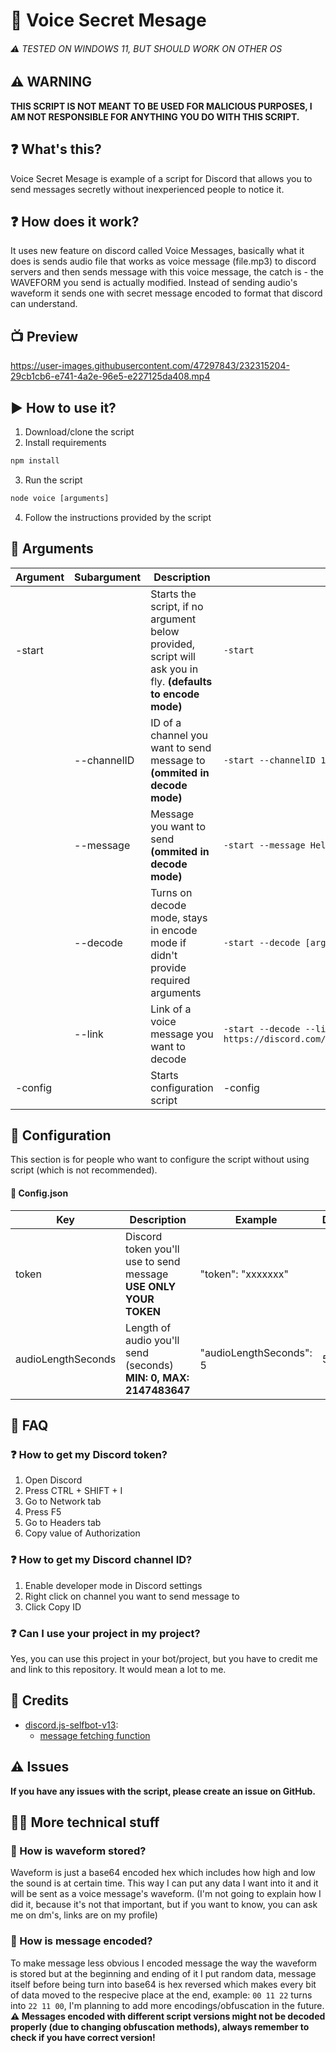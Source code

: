 # 🌊 Voice Secret Mesage
###### ⚠️ TESTED ON WINDOWS 11, BUT SHOULD WORK ON OTHER OS
## ⚠️ WARNING
<b>THIS SCRIPT IS NOT MEANT TO BE USED FOR MALICIOUS PURPOSES, I AM NOT RESPONSIBLE FOR ANYTHING YOU DO WITH THIS SCRIPT.</b>
## ❓ What's this?
Voice Secret Mesage is example of a script for Discord that allows you to send messages secretly without inexperienced people to notice it.  
## ❓ How does it work?
It uses new feature on discord called Voice Messages, basically what it does is sends audio file that works as voice message (file.mp3) to discord servers and then sends message with this voice message, the catch is - the WAVEFORM you send is actually modified. Instead of sending audio's waveform it sends one with secret message encoded to format that discord can understand.  
## 📺 Preview

https://user-images.githubusercontent.com/47297843/232315204-29cb1cb6-e741-4a2e-96e5-e227125da408.mp4

## ▶️ How to use it?
1. Download/clone the script
2. Install requirements
```cmd
npm install
```
3. Run the script
```cmd
node voice [arguments]
```
4. Follow the instructions provided by the script
## 📝 Arguments
| Argument | Subargument | Description | Example | Required |
| -------- | ----------- | ----------- | ------- | -------- |
| -start |  | Starts the script, if no argument below provided, script will ask you in fly. <b>(defaults to encode mode)</b> | `-start` |  |
|  | --channelID | ID of a channel you want to send message to <b>(ommited in decode mode)</b> | `-start --channelID 123456789` | ❌ |
|  | --message | Message you want to send <b>(ommited in decode mode)</b> | `-start --message Hello World` | ❌ |
| | --decode | Turns on decode mode, stays in encode mode if didn't provide required arguments | `-start --decode [args]` | ❌ |
| | --link | Link of a voice message you want to decode | `-start --decode --link https://discord.com/channels/123456789/123456789/123456789` | <b>(only in decode mode)</b> |
| -config |  | Starts configuration script | -config |  |

## 📝 Configuration
This section is for people who want to configure the script without using script (which is not recommended).
#### 📝 Config.json
| Key | Description | Example | Default |
| --- | ----------- | ------- | ------- |
| token | Discord token you'll use to send message <b>USE ONLY YOUR TOKEN</b> | "token": "xxxxxxx" | |
| audioLengthSeconds | Length of audio you'll send (seconds) <b>MIN: 0, MAX: 2147483647</b> | "audioLengthSeconds": 5 | 5 |

## 📝 FAQ
### ❓ How to get my Discord token?
1. Open Discord
2. Press CTRL + SHIFT + I
3. Go to Network tab
4. Press F5
5. Go to Headers tab
6. Copy value of Authorization
### ❓ How to get my Discord channel ID?
1. Enable developer mode in Discord settings
2. Right click on channel you want to send message to
3. Click Copy ID
### ❓ Can I use your project in my project?
Yes, you can use this project in your bot/project, but you have to credit me and link to this repository. It would mean a lot to me.

## 📰 Credits
- [discord.js-selfbot-v13](https://github.com/aiko-chan-ai/discord.js-selfbot-v13/):
    - [message fetching function](https://github.com/aiko-chan-ai/discord.js-selfbot-v13/blob/9c9f573dc102db3c0a4adbc2e5f678b0c2bab36d/src/managers/MessageManager.js#L273)

## ⚠️ Issues
<b>If you have any issues with the script, please create an issue on GitHub.</b>

## 🧑‍💻 More technical stuff
### 📝 How is waveform stored?
Waveform is just a base64 encoded hex which includes how high and low the sound is at certain time. This way I can put any data I want into it and it will be sent as a voice message's waveform. (I'm not going to explain how I did it, because it's not that important, but if you want to know, you can ask me on dm's, links are on my profile)
### 📝 How is message encoded?
To make message less obvious I encoded message the way the waveform is stored but at the beginning and ending of it I put random data, message itself before being turn into base64 is hex reversed which makes every bit of data moved to the respecive place at the end, example: `00 11 22` turns into `22 11 00`, I'm planning to add more encodings/obfuscation in the future.
<b>⚠️ Messages encoded with different script versions might not be decoded properly (due to changing obfuscation methods), always remember to check if you have correct version!</b>
